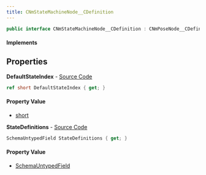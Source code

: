 ```yaml
---
title: CNmStateMachineNode__CDefinition
---
```


```csharp
public interface CNmStateMachineNode__CDefinition : CNmPoseNode__CDefinition, CNmGraphNode__CDefinition, ISchemaClass<CNmGraphNode__CDefinition>, ISchemaClass<CNmPoseNode__CDefinition>, ISchemaClass<CNmStateMachineNode__CDefinition>, ISchemaField, ISchemaClass, INativeHandle
```

#### Implements

## Properties

**DefaultStateIndex** - [Source Code](https://github.com/swiftly-solution/swiftlys2/blob/main/managed/src/SwiftlyS2.Generated/Schemas/Interfaces/CNmStateMachineNode__CDefinition.cs#L19)

```csharp
ref short DefaultStateIndex { get; }
```

#### Property Value

- [short](https://learn.microsoft.com/dotnet/api/system.int16)

**StateDefinitions** - [Source Code](https://github.com/swiftly-solution/swiftlys2/blob/main/managed/src/SwiftlyS2.Generated/Schemas/Interfaces/CNmStateMachineNode__CDefinition.cs#L17)

```csharp
SchemaUntypedField StateDefinitions { get; }
```

#### Property Value

- [SchemaUntypedField](/docs/api/shared/schemas/schemauntypedfield)


